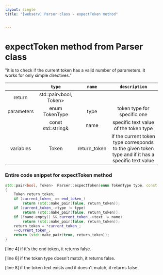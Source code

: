 ```yaml
---
layout: single
title: "[webserv] Parser class - expectToken method"


---
```


# expectToken method from Parser class

"it is to check if the current token has a valid number of parameters. it works for only simple directives."

|            |         `type`         |    `name`    |                        `description`                         |
| :--------: | :--------------------: | :----------: | :----------------------------------------------------------: |
|   return   | std::pair<bool, Token> |              |                                                              |
| parameters |     enum TokenType     |     type     |                 token type for specific one                  |
|            |   const std::string&   |     name     |            specific text value of the token type             |
| variables  |         Token          | return_token | if the current token type corresponds to the given token type and if it has a specific text value |



### Entire code snippet for expectToken method

```c++
std::pair<bool, Token>	Parser::expectToken(enum TokenType type, const std::string& name)
{
	Token return_token;
	if (current_token_ == end_token_)
		return (std::make_pair(false, return_token));
	if (current_token_->type != type)
		return (std::make_pair(false, return_token));
	if (!name.empty() && current_token_->text != name)
		return (std::make_pair(false, return_token));
	return_token = *current_token_;
	++current_token_;
	return (std::make_pair(true, return_token));
}
```

[line 4] if it's the end token, it returns false.

[line 6] if the token type doesn't match, it returns false.

[line 8] if the token text exists and it doesn't match, it returns false.